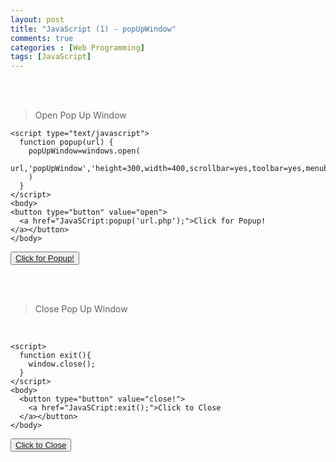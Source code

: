 ```yaml
---
layout: post
title: "JavaScript (1) - popUpWindow"
comments: true
categories : [Web Programming]
tags: [JavaScript]
---
```

<br><Br>

> <subtitle>Open Pop Up Window</subtitle>

```
<script type="text/javascript">
  function popup(url) {
    popUpWindow=windows.open(
      url,'popUpWindow','height=300,width=400,scrollbar=yes,toolbar=yes,menubar=no,status=yes'
    )
  }
</script>
<body>
<button type="button" value="open">
  <a href="JavaSCript:popup('url.php');">Click for Popup!
</a></button>
</body>
```
<script type="text/javascript">
  function popup(url) {
    popUpWindow=windows.open(
      url,'popUpWindow','height=300,width=400,scrollbar=yes,toolbar=yes,menubar=no,status=yes'
    )
  }
</script>
<body>
<button type="button" value="open">
  <a href="JavaSCript:popup('url.php');">Click for Popup!
</a></button>
</body>

<br><br>

> <subtitle>Close Pop Up Window</subtitle>

<br>

```
<script>
  function exit(){
    window.close();
  }
</script>
<body>
  <button type="button" value="close!">
    <a href="JavaSCript:exit();">Click to Close
  </a></button>
</body>
```

<script>
  function exit(){
    window.close();
  }
</script>
<body>
  <button type="button" value="close!">
    <a href="JavaSCript:exit();">Click to Close
  </a></button>
</body>

<br><br><br>
